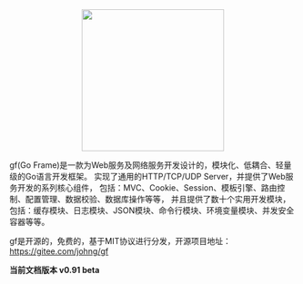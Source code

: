 <div align=center>
<img src="http://cover.kancloud.cn/johng/gf" width="250"/>
</div>

gf(Go Frame)是一款为Web服务及网络服务开发设计的，模块化、低耦合、轻量级的Go语言开发框架。
实现了通用的HTTP/TCP/UDP Server，并提供了Web服务开发的系列核心组件，
包括：MVC、Cookie、Session、模板引擎、路由控制、配置管理、数据校验、数据库操作等等，
并且提供了数十个实用开发模块，包括：缓存模块、日志模块、JSON模块、命令行模块、环境变量模块、并发安全容器等等。

gf是开源的，免费的，基于MIT协议进行分发，开源项目地址：https://gitee.com/johng/gf


**当前文档版本 v0.91 beta**

<!--
>[danger] # 源码结构
~~~
.
├── g                【框架目录】
│   ├── container        【常用数据结构】
│   │   ├── gbtree           B+树
│   │   ├── glist            并发安全的双向链表
│   │   ├── gmap             并发安全的哈希表
│   │   └── gset             并发安全的集合
│   │   
│   ├── database         【数据库操作】
│   │   └── gdb              通用关系型数据库操作封装(目前仅支持MySQL、PostgreSQL)
│   │   
│   ├── encoding         【数据编码】
│   │   ├── gbase64          BASE64
│   │   ├── gbinary          二进制操作
│   │   ├── gcompress        数据压缩
│   │   ├── gcrc32           CRC32
│   │   ├── ghash            常用哈希函数
│   │   ├── ghtml            HTML编码
│   │   ├── gjson            JSON
│   │   ├── gmd5             MD5
│   │   ├── gsha1            SHA1
│   │   └── gurl             URL
│   │   
│   ├── frame            【开发框架】
│   │   ├── gcfg             配置管理
│   │   ├── gins             单例管理
│   │   └── gmvc             MVC模式
│   │   
│   ├── net              【网络通信】
│   │   ├── ghttp            强大的HTTP客户端及服务端
│   │   ├── gipv4            IPv4操作
│   │   ├── gipv6            IPv6操作
│   │   ├── grouter          路由管理
│   │   ├── gscanner         端口扫描
│   │   ├── gsmtp            SMTP邮件管理
│   │   ├── gtcp             TCP服务端
│   │   └── gudp             UDP服务端
│   │   
│   ├── os               【系统管理】
│   │   ├── gcache           缓存管理
│   │   ├── gcmd             命令行控制
│   │   ├── genv             环境变量
│   │   ├── gfile            文件管理
│   │   ├── gfilepool        文件指针池
│   │   ├── gfilespace       文件碎片管理
│   │   ├── glog             日志管理
│   │   ├── gmmap            MMAP
│   │   ├── gtime            时间管理
│   │   └── gview            模板引擎
│   │   
│   └── util             【常用工具】
│       ├── gconv            类型转换
│       ├── grand            随机数
│       ├── gregx            正则表达式
│       ├── gvalid           表单校验
│       └── gutil            其他工具
│   
├── geg              【框架示例】
├── vendor           【第三方包】
└── version.go       【版本信息】
~~~
-->
    
    